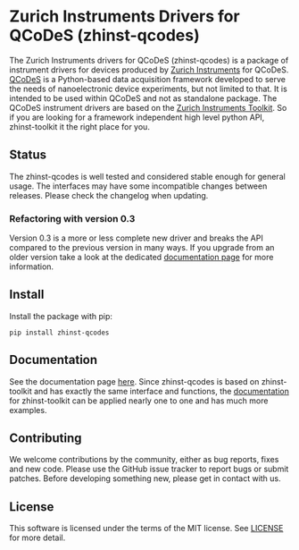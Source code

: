 # Zurich Instruments Drivers for QCoDeS (zhinst-qcodes)
The Zurich Instruments drivers for QCoDeS (zhinst-qcodes) is a package of
instrument drivers for devices produced by [Zurich Instruments](https://www.zhinst.com)
for QCoDeS. [QCoDeS](http://microsoft.github.io/Qcodes) is a Python-based data
acquisition framework developed to serve the needs of nanoelectronic device
experiments, but not limited to that. It is intended to be used within QCoDeS
and not as standalone package. The QCoDeS instrument drivers are based on the
[Zurich Instruments Toolkit](https://github.com/zhinst/zhinst-toolkit). So if
you are looking for a framework independent high level python API, zhinst-toolkit
it the right place for you.

## Status
The zhinst-qcodes is well tested and considered stable enough for general usage.
The interfaces may have some incompatible changes between releases. Please check
the changelog when updating.

### Refactoring with version 0.3
Version 0.3 is a more or less complete new driver and breaks the API compared
to the previous version in many ways. If you upgrade from an older version take
a look at the dedicated
[documentation page](https://docs.zhinst.com/zhinst-qcodes/en/latest/refactoring/index.html)
for more information.

## Install

Install the package with pip:

```
pip install zhinst-qcodes
```

## Documentation
See the documentation page [here](https://docs.zhinst.com/zhinst-qcodes/en/latest).
Since zhinst-qcodes is based on zhinst-toolkit and has exactly the same interface
and functions, the [documentation](https://docs.zhinst.com/zhinst-toolkit/en/latest)
for zhinst-toolkit can be applied nearly one to one and has much more examples.

## Contributing
We welcome contributions by the community, either as bug reports, fixes and new
code. Please use the GitHub issue tracker to report bugs or submit patches.
Before developing something new, please get in contact with us.

## License
This software is licensed under the terms of the MIT license.
See [LICENSE](LICENSE) for more detail.
